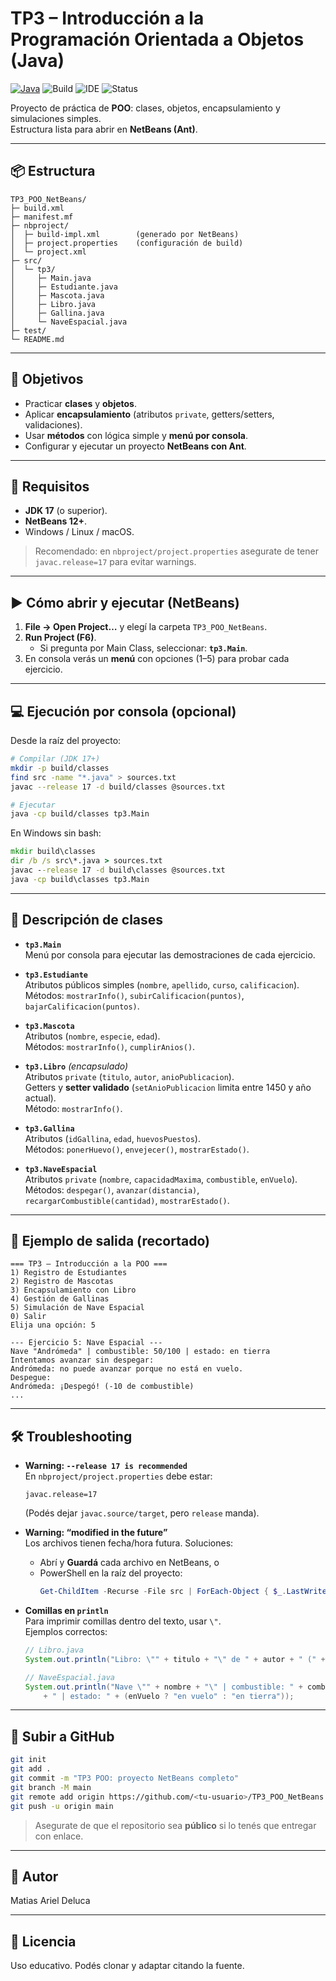 # TP3 – Introducción a la Programación Orientada a Objetos (Java)

[![Java](https://img.shields.io/badge/Java-17+-orange.svg)](https://adoptium.net/)
![Build](https://img.shields.io/badge/Build-Ant-blue.svg)
![IDE](https://img.shields.io/badge/IDE-NetBeans%2012%2B-1f6feb.svg)
![Status](https://img.shields.io/badge/Estado-Listo%20para%20correr-success.svg)

Proyecto de práctica de **POO**: clases, objetos, encapsulamiento y simulaciones simples.  
Estructura lista para abrir en **NetBeans (Ant)**.

---

## 📦 Estructura

```
TP3_POO_NetBeans/
├─ build.xml
├─ manifest.mf
├─ nbproject/
│  ├─ build-impl.xml        (generado por NetBeans)
│  ├─ project.properties    (configuración de build)
│  └─ project.xml
├─ src/
│  └─ tp3/
│     ├─ Main.java
│     ├─ Estudiante.java
│     ├─ Mascota.java
│     ├─ Libro.java
│     ├─ Gallina.java
│     └─ NaveEspacial.java
├─ test/
└─ README.md
```

---

## 🎯 Objetivos

- Practicar **clases** y **objetos**.
- Aplicar **encapsulamiento** (atributos `private`, getters/setters, validaciones).
- Usar **métodos** con lógica simple y **menú por consola**.
- Configurar y ejecutar un proyecto **NetBeans con Ant**.

---

## 🧰 Requisitos

- **JDK 17** (o superior).
- **NetBeans 12+**.
- Windows / Linux / macOS.

> Recomendado: en `nbproject/project.properties` asegurate de tener  
> `javac.release=17` para evitar warnings.

---

## ▶️ Cómo abrir y ejecutar (NetBeans)

1. **File → Open Project…** y elegí la carpeta `TP3_POO_NetBeans`.
2. **Run Project (F6)**.  
   - Si pregunta por Main Class, seleccionar: **`tp3.Main`**.
3. En consola verás un **menú** con opciones (1–5) para probar cada ejercicio.

---

## 💻 Ejecución por consola (opcional)

Desde la raíz del proyecto:

```bash
# Compilar (JDK 17+)
mkdir -p build/classes
find src -name "*.java" > sources.txt
javac --release 17 -d build/classes @sources.txt

# Ejecutar
java -cp build/classes tp3.Main
```

En Windows sin bash:

```bat
mkdir build\classes
dir /b /s src\*.java > sources.txt
javac --release 17 -d build\classes @sources.txt
java -cp build\classes tp3.Main
```

---

## 📘 Descripción de clases

- **`tp3.Main`**  
  Menú por consola para ejecutar las demostraciones de cada ejercicio.

- **`tp3.Estudiante`**  
  Atributos públicos simples (`nombre`, `apellido`, `curso`, `calificacion`).  
  Métodos: `mostrarInfo()`, `subirCalificacion(puntos)`, `bajarCalificacion(puntos)`.

- **`tp3.Mascota`**  
  Atributos (`nombre`, `especie`, `edad`).  
  Métodos: `mostrarInfo()`, `cumplirAnios()`.

- **`tp3.Libro`** *(encapsulado)*  
  Atributos `private` (`titulo`, `autor`, `anioPublicacion`).  
  Getters y **setter validado** (`setAnioPublicacion` limita entre 1450 y año actual).  
  Método: `mostrarInfo()`.

- **`tp3.Gallina`**  
  Atributos (`idGallina`, `edad`, `huevosPuestos`).  
  Métodos: `ponerHuevo()`, `envejecer()`, `mostrarEstado()`.

- **`tp3.NaveEspacial`**  
  Atributos `private` (`nombre`, `capacidadMaxima`, `combustible`, `enVuelo`).  
  Métodos: `despegar()`, `avanzar(distancia)`, `recargarCombustible(cantidad)`, `mostrarEstado()`.

---

## 🧪 Ejemplo de salida (recortado)

```
=== TP3 – Introducción a la POO ===
1) Registro de Estudiantes
2) Registro de Mascotas
3) Encapsulamiento con Libro
4) Gestión de Gallinas
5) Simulación de Nave Espacial
0) Salir
Elija una opción: 5

--- Ejercicio 5: Nave Espacial ---
Nave "Andrómeda" | combustible: 50/100 | estado: en tierra
Intentamos avanzar sin despegar:
Andrómeda: no puede avanzar porque no está en vuelo.
Despegue:
Andrómeda: ¡Despegó! (-10 de combustible)
...
```

---

## 🛠️ Troubleshooting

- **Warning: `--release 17 is recommended`**  
  En `nbproject/project.properties` debe estar:
  ```properties
  javac.release=17
  ```
  (Podés dejar `javac.source/target`, pero `release` manda).

- **Warning: “modified in the future”**  
  Los archivos tienen fecha/hora futura. Soluciones:
  - Abrí y **Guardá** cada archivo en NetBeans, o  
  - PowerShell en la raíz del proyecto:
    ```powershell
    Get-ChildItem -Recurse -File src | ForEach-Object { $_.LastWriteTime = Get-Date }
    ```

- **Comillas en `println`**  
  Para imprimir comillas dentro del texto, usar `\"`.  
  Ejemplos correctos:
  ```java
  // Libro.java
  System.out.println("Libro: \"" + titulo + "\" de " + autor + " (" + anioPublicacion + ")");

  // NaveEspacial.java
  System.out.println("Nave \"" + nombre + "\" | combustible: " + combustible + "/" + capacidadMaxima
      + " | estado: " + (enVuelo ? "en vuelo" : "en tierra"));
  ```

---

## 🚀 Subir a GitHub

```bash
git init
git add .
git commit -m "TP3 POO: proyecto NetBeans completo"
git branch -M main
git remote add origin https://github.com/<tu-usuario>/TP3_POO_NetBeans.git
git push -u origin main
```

> Asegurate de que el repositorio sea **público** si lo tenés que entregar con enlace.

---

## 📄 Autor

Matias Ariel Deluca

---


## 📄 Licencia

Uso educativo. Podés clonar y adaptar citando la fuente.
